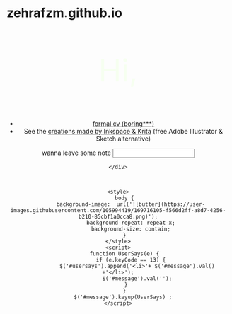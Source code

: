 # zehrafzm.github.io
<html lang="en">
<head>
    <script src="jquery.js" ></script>
    <link rel="stylesheet" href="me.css">
    <meta charset="UTF-8">
    <meta http-equiv="X-UA-Compatible" content="IE=edge">
    <meta name="viewport" content="width=device-width, initial-scale=1.0">
    <title>Zehra</title>
</head>
<body >
    <div  style="text-align: center">
        <p style="font-size: 70px ;color: rgb(246, 255, 240) ; " >Hi,</p> 
        <ul >
            <li class="main"><a href="https://github.com/zehrafzm/zehrafzm.github.io/blob/f8bfebfc4ec2478be9859b47c39c6fcbab5b9d87/assets/css/CV%20(7)%20(1).pdf" target="_blank">formal cv (boring***) </a></li>
            <li class="main">See the <a href="illust.html" target="_blank">creations made by Inkspace & Krita</a>  (free Adobe Illustrator & Sketch alternative) </li>
        </ul>  
        wanna leave some note
        <input id="message">
        <p>
            <ul class="message">
                <span id="usersays" ></span>
            </ul>
        </p>
            
    </div>

    
    
    <style>
        body {
            background-image:  url('![butter](https://user-images.githubusercontent.com/105994419/169716105-f566d2ff-a8d7-4256-b210-85cbf1a0cca8.png)');
            background-repeat: repeat-x;
            background-size: contain;
        }
    </style>
    <script>
        function UserSays(e) {
            if (e.keyCode == 13) {
                $('#usersays').append('<li>'+ $('#message').val()  +'</li>');
                $('#message').val('');
            }   
        }
        $('#message').keyup(UserSays) ; 
    </script>
</body>
</html>

